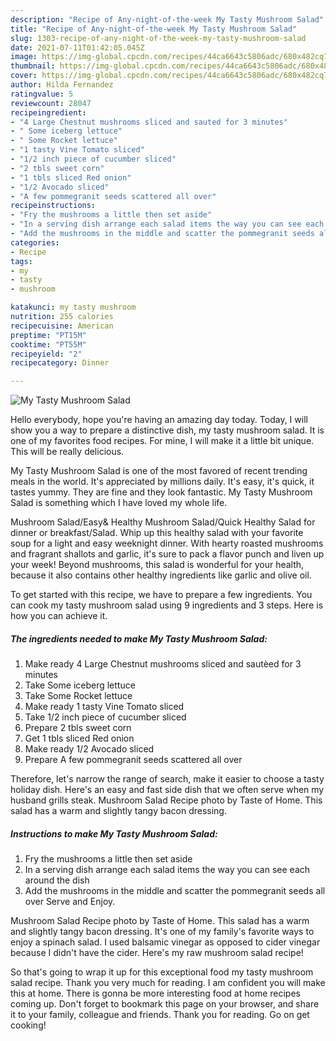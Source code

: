 ```yaml
---
description: "Recipe of Any-night-of-the-week My Tasty Mushroom Salad"
title: "Recipe of Any-night-of-the-week My Tasty Mushroom Salad"
slug: 1303-recipe-of-any-night-of-the-week-my-tasty-mushroom-salad
date: 2021-07-11T01:42:05.045Z
image: https://img-global.cpcdn.com/recipes/44ca6643c5806adc/680x482cq70/my-tasty-mushroom-salad-recipe-main-photo.jpg
thumbnail: https://img-global.cpcdn.com/recipes/44ca6643c5806adc/680x482cq70/my-tasty-mushroom-salad-recipe-main-photo.jpg
cover: https://img-global.cpcdn.com/recipes/44ca6643c5806adc/680x482cq70/my-tasty-mushroom-salad-recipe-main-photo.jpg
author: Hilda Fernandez
ratingvalue: 5
reviewcount: 28047
recipeingredient:
- "4 Large Chestnut mushrooms sliced and sauted for 3 minutes"
- " Some iceberg lettuce"
- " Some Rocket lettuce"
- "1 tasty Vine Tomato sliced"
- "1/2 inch piece of cucumber sliced"
- "2 tbls sweet corn"
- "1 tbls sliced Red onion"
- "1/2 Avocado sliced"
- "A few pommegranit seeds scattered all over"
recipeinstructions:
- "Fry the mushrooms a little then set aside"
- "In a serving dish arrange each salad items the way you can see each around the dish"
- "Add the mushrooms in the middle and scatter the pommegranit seeds all over Serve and Enjoy."
categories:
- Recipe
tags:
- my
- tasty
- mushroom

katakunci: my tasty mushroom 
nutrition: 255 calories
recipecuisine: American
preptime: "PT15M"
cooktime: "PT55M"
recipeyield: "2"
recipecategory: Dinner

---
```



![My Tasty Mushroom Salad](https://img-global.cpcdn.com/recipes/44ca6643c5806adc/680x482cq70/my-tasty-mushroom-salad-recipe-main-photo.jpg)

Hello everybody, hope you're having an amazing day today. Today, I will show you a way to prepare a distinctive dish, my tasty mushroom salad. It is one of my favorites food recipes. For mine, I will make it a little bit unique. This will be really delicious.

My Tasty Mushroom Salad is one of the most favored of recent trending meals in the world. It's appreciated by millions daily. It's easy, it's quick, it tastes yummy. They are fine and they look fantastic. My Tasty Mushroom Salad is something which I have loved my whole life.

Mushroom Salad/Easy&amp; Healthy Mushroom Salad/Quick Healthy Salad for dinner or breakfast/Salad. Whip up this healthy salad with your favorite soup for a light and easy weeknight dinner. With hearty roasted mushrooms and fragrant shallots and garlic, it&#39;s sure to pack a flavor punch and liven up your week! Beyond mushrooms, this salad is wonderful for your health, because it also contains other healthy ingredients like garlic and olive oil.


To get started with this recipe, we have to prepare a few ingredients. You can cook my tasty mushroom salad using 9 ingredients and 3 steps. Here is how you can achieve it.

<!--inarticleads1-->

##### The ingredients needed to make My Tasty Mushroom Salad:

1. Make ready 4 Large Chestnut mushrooms sliced and sautèed for 3 minutes
1. Take  Some iceberg lettuce
1. Take  Some Rocket lettuce
1. Make ready 1 tasty Vine Tomato sliced
1. Take 1/2 inch piece of cucumber sliced
1. Prepare 2 tbls sweet corn
1. Get 1 tbls sliced Red onion
1. Make ready 1/2 Avocado sliced
1. Prepare A few pommegranit seeds scattered all over


Therefore, let&#39;s narrow the range of search, make it easier to choose a tasty holiday dish. Here&#39;s an easy and fast side dish that we often serve when my husband grills steak. Mushroom Salad Recipe photo by Taste of Home. This salad has a warm and slightly tangy bacon dressing. 

<!--inarticleads2-->

##### Instructions to make My Tasty Mushroom Salad:

1. Fry the mushrooms a little then set aside
1. In a serving dish arrange each salad items the way you can see each around the dish
1. Add the mushrooms in the middle and scatter the pommegranit seeds all over Serve and Enjoy.


Mushroom Salad Recipe photo by Taste of Home. This salad has a warm and slightly tangy bacon dressing. It&#39;s one of my family&#39;s favorite ways to enjoy a spinach salad. I used balsamic vinegar as opposed to cider vinegar because I didn&#39;t have the cider. Here&#39;s my raw mushroom salad recipe! 

So that's going to wrap it up for this exceptional food my tasty mushroom salad recipe. Thank you very much for reading. I am confident you will make this at home. There is gonna be more interesting food at home recipes coming up. Don't forget to bookmark this page on your browser, and share it to your family, colleague and friends. Thank you for reading. Go on get cooking!
